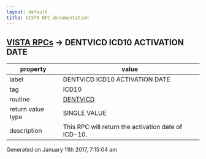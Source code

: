 ```yaml
---
layout: default
title: VISTA RPC documentation
---
```




## [VISTA RPCs](TableOfContent.md) &#8594; DENTVICD ICD10 ACTIVATION DATE 

 property | value 
--- | --- 
 label | DENTVICD ICD10 ACTIVATION DATE
 tag | ICD10
 routine | [DENTVICD](http://code.osehra.org/dox/Routine_DENTVICD_source.html)
 return value type | SINGLE VALUE
 description | This RPC will return the activation date of ICD-10.




 Generated on January 11th 2017, 7:15:04 am
